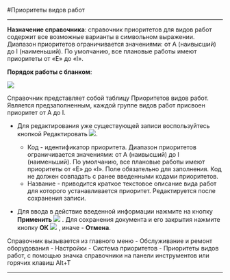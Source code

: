 ﻿#Приоритеты видов работ

----------

**Назначение справочника**:  справочник приоритетов для видов работ содержит все возможные варианты в символьном выражении. Диапазон приоритетов ограничивается значениями: от A (наивысший) до I (наименьший). По умолчанию, все плановые работы имеют приоритеты от «E» до «I».

**Порядок работы с бланком**:

![](Topic:Repair.Repair.Addfiles.Screenshot_10811.jpg)

Справочник представляет собой таблицу Приоритетов видов работ. Является предзаполненным, каждой группе видов работ присвоен приоритет от А до I. 

- Для редактирования уже существующей записи воспользуйтесь кнопкой Редактировать  ![](Topic:Repair.Repair.Addfiles.Btn_Edit.png).

   - Код - идентификатор приоритета. Диапазон приоритетов ограничивается значениями: от A (наивысший) до I (наименьший). По умолчанию, все плановые работы имеют приоритеты от «E» до «I». Поле обязательно для заполнения. Код не должен совпадать с ранее введенными кодами приоритетов.
   - Название - приводится краткое текстовое описание вида работ для которого устанавливается приоритет. Редактируется после сохранения записи.


- Для ввода в действие введенной информации нажмите на кнопку **Применить** ![](topic:SCM.AddFiles.Buttons.Btn_OK.png) .
Для сохранения документа и его закрытия нажмите кнопку **ОК**
 ![](topic:SCM.AddFiles.Buttons.Btn_Post.png) , иначе  -  **Отмена**.

Справочник вызывается из главного меню - Обслуживание и ремонт оборудования - Настройки - Система приоритетов - Приоритеты видов работ, с помощью значка справочники на панели инструментов или горячих клавиш  Alt+T 


----------